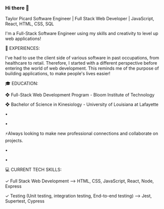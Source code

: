### Hi there 👋
Taylor Picard 
Software Engineer | Full Stack Web Developer | JavaScript, React, HTML, CSS, SQL

I'm a Full-Stack Software Engineer using my skills and creativity to level up web applications!

🌟 EXPERIENCES:

I've had to use the client side of various software in past occupations, from healthcare to retail. Therefore, I started with a different perspective before entering the world of web development. This reminds me of the purpose of building applications, to make people's lives easier!

🎓 EDUCATION:

❖ Full-Stack Web Development Program - Bloom Institute of Technology 

❖ Bachelor of Science in Kinesiology - University of Louisiana at Lafayette

• 

• 

⚡️Always looking to make new professional connections and collaborate on projects.

• 

• 

💻 CURRENT TECH SKILLS:

✓ Full Stack Web Development --> HTML, CSS, JavaScript, React, Node, Express

✓ Testing (Unit testing, integration testing, End-to-end testing) --> Jest, Supertest, Cypress
<!--
**taylor-picard/taylor-picard** is a ✨ _special_ ✨ repository because its `README.md` (this file) appears on your GitHub profile.

Here are some ideas to get you started:

- 🔭 I’m currently working on ...
- 🌱 I’m currently learning ...
- 👯 I’m looking to collaborate on ...
- 🤔 I’m looking for help with ...
- 💬 Ask me about ...
- 📫 How to reach me: ...
- 😄 Pronouns: ...
- ⚡ Fun fact: ...
-->
